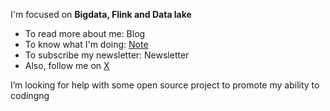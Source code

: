 I'm focused on **Bigdata,  Flink and Data lake**
- To read more about me: Blog
- To know what I'm doing: [Note](https://sherlock-xpf.github.io/logsel-notes-repo/#/page/contents)
- To subscribe my newsletter: Newsletter
- Also, follow me on [X](https://twitter.com/home)
  
I’m looking for help with some open source project to promote my ability to codingng



